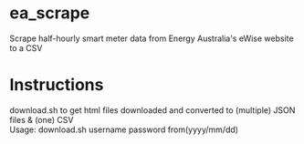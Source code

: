 ea_scrape
=========

Scrape half-hourly smart meter data from Energy Australia's eWise website to a CSV

Instructions
============

download.sh to get html files downloaded and converted to (multiple) JSON files & (one) CSV  
  Usage: download.sh username password from(yyyy/mm/dd)


